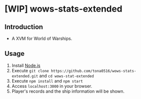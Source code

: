 # [WIP] wows-stats-extended

## Introduction
- A XVM for World of Warships.

## Usage
1. Install [Node.js](https://nodejs.org/)
1. Execute `git clone https://github.com/tona0516/wows-stats-extended.git` and `cd wows-stat-extended`
1. Execute `npm install` and `npm start`
1. Access `localhost:3000` in your browser.
1. Player's records and the ship information will be shown. 
